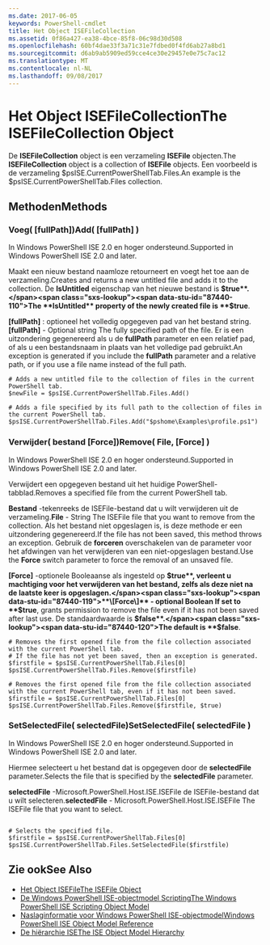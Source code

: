 ```yaml
---
ms.date: 2017-06-05
keywords: PowerShell-cmdlet
title: Het Object ISEFileCollection
ms.assetid: 0f86a427-ea38-4bce-85f8-06c98d30d508
ms.openlocfilehash: 60bf4dae33f3a71c31e7fdbed0f4fd6ab27a8bd1
ms.sourcegitcommit: d6ab9ab5909ed59cce4ce30e29457e0e75c7ac12
ms.translationtype: MT
ms.contentlocale: nl-NL
ms.lasthandoff: 09/08/2017
---
```

# <a name="the-isefilecollection-object"></a><span data-ttu-id="87440-103">Het Object ISEFileCollection</span><span class="sxs-lookup"><span data-stu-id="87440-103">The ISEFileCollection Object</span></span>
  <span data-ttu-id="87440-104">De **ISEFileCollection** object is een verzameling **ISEFile** objecten.</span><span class="sxs-lookup"><span data-stu-id="87440-104">The **ISEFileCollection** object is a collection of **ISEFile** objects.</span></span> <span data-ttu-id="87440-105">Een voorbeeld is de verzameling $psISE.CurrentPowerShellTab.Files.</span><span class="sxs-lookup"><span data-stu-id="87440-105">An example is the $psISE.CurrentPowerShellTab.Files collection.</span></span>

## <a name="methods"></a><span data-ttu-id="87440-106">Methoden</span><span class="sxs-lookup"><span data-stu-id="87440-106">Methods</span></span>

### <a name="add-fullpath-"></a><span data-ttu-id="87440-107">Voeg\( \[fullPath\]\)</span><span class="sxs-lookup"><span data-stu-id="87440-107">Add\( \[fullPath\] \)</span></span>
  <span data-ttu-id="87440-108">In Windows PowerShell ISE 2.0 en hoger ondersteund.</span><span class="sxs-lookup"><span data-stu-id="87440-108">Supported in Windows PowerShell ISE 2.0 and later.</span></span> 

 <span data-ttu-id="87440-109">Maakt een nieuw bestand naamloze retourneert en voegt het toe aan de verzameling.</span><span class="sxs-lookup"><span data-stu-id="87440-109">Creates and returns a new untitled file and adds it to the collection.</span></span> <span data-ttu-id="87440-110">De **IsUntitled** eigenschap van het nieuwe bestand is **$true**.</span><span class="sxs-lookup"><span data-stu-id="87440-110">The **IsUntitled** property of the newly created file is **$true**.</span></span>

 <span data-ttu-id="87440-111">**\[fullPath\]**  : optioneel het volledig opgegeven pad van het bestand string.</span><span class="sxs-lookup"><span data-stu-id="87440-111">**\[fullPath\]** - Optional string The fully specified path of the file.</span></span> <span data-ttu-id="87440-112">Er is een uitzondering gegenereerd als u de **fullPath** parameter en een relatief pad, of als u een bestandsnaam in plaats van het volledige pad gebruikt.</span><span class="sxs-lookup"><span data-stu-id="87440-112">An exception is generated if you include the **fullPath** parameter and a relative path, or if you use a file name instead of the full path.</span></span>

```
# Adds a new untitled file to the collection of files in the current PowerShell tab.
$newFile = $psISE.CurrentPowerShellTab.Files.Add()

# Adds a file specified by its full path to the collection of files in the current PowerShell tab.
$psISE.CurrentPowerShellTab.Files.Add("$pshome\Examples\profile.ps1")

```

### <a name="remove-file-force-"></a><span data-ttu-id="87440-113">Verwijder\( bestand \[Force\]\)</span><span class="sxs-lookup"><span data-stu-id="87440-113">Remove\( File, \[Force\] \)</span></span>
  <span data-ttu-id="87440-114">In Windows PowerShell ISE 2.0 en hoger ondersteund.</span><span class="sxs-lookup"><span data-stu-id="87440-114">Supported in Windows PowerShell ISE 2.0 and later.</span></span> 

 <span data-ttu-id="87440-115">Verwijdert een opgegeven bestand uit het huidige PowerShell-tabblad.</span><span class="sxs-lookup"><span data-stu-id="87440-115">Removes a specified file from the current PowerShell tab.</span></span>

 <span data-ttu-id="87440-116">**Bestand** -tekenreeks de ISEFile-bestand dat u wilt verwijderen uit de verzameling.</span><span class="sxs-lookup"><span data-stu-id="87440-116">**File** - String The ISEFile file that you want to remove from the collection.</span></span> <span data-ttu-id="87440-117">Als het bestand niet opgeslagen is, is deze methode er een uitzondering gegenereerd.</span><span class="sxs-lookup"><span data-stu-id="87440-117">If the file has not been saved, this method throws an exception.</span></span> <span data-ttu-id="87440-118">Gebruik de **forceren** overschakelen van de parameter voor het afdwingen van het verwijderen van een niet-opgeslagen bestand.</span><span class="sxs-lookup"><span data-stu-id="87440-118">Use the **Force** switch parameter to force the removal of an unsaved file.</span></span>

 <span data-ttu-id="87440-119">**\[Force\]**  -optionele Booleaanse als ingesteld op **$true**, verleent u machtiging voor het verwijderen van het bestand, zelfs als deze niet na de laatste keer is opgeslagen.</span><span class="sxs-lookup"><span data-stu-id="87440-119">**\[Force\]** - optional Boolean If set to **$true**, grants permission to remove the file even if it has not been saved after last use.</span></span> <span data-ttu-id="87440-120">De standaardwaarde is **$false**.</span><span class="sxs-lookup"><span data-stu-id="87440-120">The default is **$false**.</span></span>

```
# Removes the first opened file from the file collection associated with the current PowerShell tab.
# If the file has not yet been saved, then an exception is generated.
$firstfile = $psISE.CurrentPowerShellTab.Files[0]
$psISE.CurrentPowerShellTab.Files.Remove($firstfile)

# Removes the first opened file from the file collection associated with the current PowerShell tab, even if it has not been saved.
$firstfile = $psISE.CurrentPowerShellTab.Files[0]
$psISE.CurrentPowerShellTab.Files.Remove($firstfile, $true)
```

### <a name="setselectedfile-selectedfile-"></a><span data-ttu-id="87440-121">SetSelectedFile\( selectedFile\)</span><span class="sxs-lookup"><span data-stu-id="87440-121">SetSelectedFile\( selectedFile \)</span></span>
  <span data-ttu-id="87440-122">In Windows PowerShell ISE 2.0 en hoger ondersteund.</span><span class="sxs-lookup"><span data-stu-id="87440-122">Supported in Windows PowerShell ISE 2.0 and later.</span></span> 

 <span data-ttu-id="87440-123">Hiermee selecteert u het bestand dat is opgegeven door de **selectedFile** parameter.</span><span class="sxs-lookup"><span data-stu-id="87440-123">Selects the file that is specified by the **selectedFile** parameter.</span></span>

 <span data-ttu-id="87440-124">**selectedFile** -Microsoft.PowerShell.Host.ISE.ISEFile de ISEFile-bestand dat u wilt selecteren.</span><span class="sxs-lookup"><span data-stu-id="87440-124">**selectedFile** - Microsoft.PowerShell.Host.ISE.ISEFile The ISEFile file that you want to select.</span></span>

```

# Selects the specified file.
$firstfile = $psISE.CurrentPowerShellTab.Files[0]
$psISE.CurrentPowerShellTab.Files.SetSelectedFile($firstfile)

```

## <a name="see-also"></a><span data-ttu-id="87440-125">Zie ook</span><span class="sxs-lookup"><span data-stu-id="87440-125">See Also</span></span>
- [<span data-ttu-id="87440-126">Het Object ISEFile</span><span class="sxs-lookup"><span data-stu-id="87440-126">The ISEFile Object</span></span>](The-ISEFile-Object.md) 
- [<span data-ttu-id="87440-127">De Windows PowerShell ISE-objectmodel Scripting</span><span class="sxs-lookup"><span data-stu-id="87440-127">The Windows PowerShell ISE Scripting Object Model</span></span>](The-Windows-PowerShell-ISE-Scripting-Object-Model.md) 
- [<span data-ttu-id="87440-128">Naslaginformatie voor Windows PowerShell ISE-objectmodel</span><span class="sxs-lookup"><span data-stu-id="87440-128">Windows PowerShell ISE Object Model Reference</span></span>](Windows-PowerShell-ISE-Object-Model-Reference.md) 
- [<span data-ttu-id="87440-129">De hiërarchie ISE</span><span class="sxs-lookup"><span data-stu-id="87440-129">The ISE Object Model Hierarchy</span></span>](The-ISE-Object-Model-Hierarchy.md)

